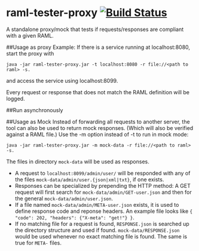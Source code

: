raml-tester-proxy [![Build Status](https://travis-ci.org/nidi3/raml-tester-proxy.svg?branch=master)](https://travis-ci.org/nidi3/raml-tester-proxy)
=================
A standalone proxy/mock that tests if requests/responses are compliant with a given RAML.

##Usage as proxy
Example: If there is a service running at localhost:8080, start the proxy with

```
java -jar raml-tester-proxy.jar -t localhost:8080 -r file://<path to raml> -s.
```

and access the service using localhost:8099.

Every request or response that does not match the RAML definition will be logged.

##Run asynchronously

##Usage as Mock
Instead of forwarding all requests to another server, the tool can also be used to return mock responses.
(Which will also be verified against a RAML file.)
Use the -m option instead of -t to run in mock mode:

```
java -jar raml-tester-proxy.jar -m mock-data -r file://<path to raml> -s.
```

The files in directory `mock-data` will be used as responses.

- A request to `localhost:8099/admin/user/` will be responded with any of the files `mock-data/admin/user.{json|xml|txt}`,
if one exists.
- Responses can be specialized by prepending the HTTP method:
A GET request will first search for `mock-data/admin/GET-user.json` and then for the general `mock-data/admin/user.json`.
- If a file named `mock-data/admin/META-user.json` exists, it is used to define response code and reponse headers.
An example file looks like `{ "code": 202, "headers": {"X-meta": "get!"} }`.
- If no matching file for a request is found, `RESPONSE.json` is searched up the directory structure and used if found.
`mock-data/RESPONSE.json` would be used whenever no exact matching file is found. The same is true for `META-` files.
